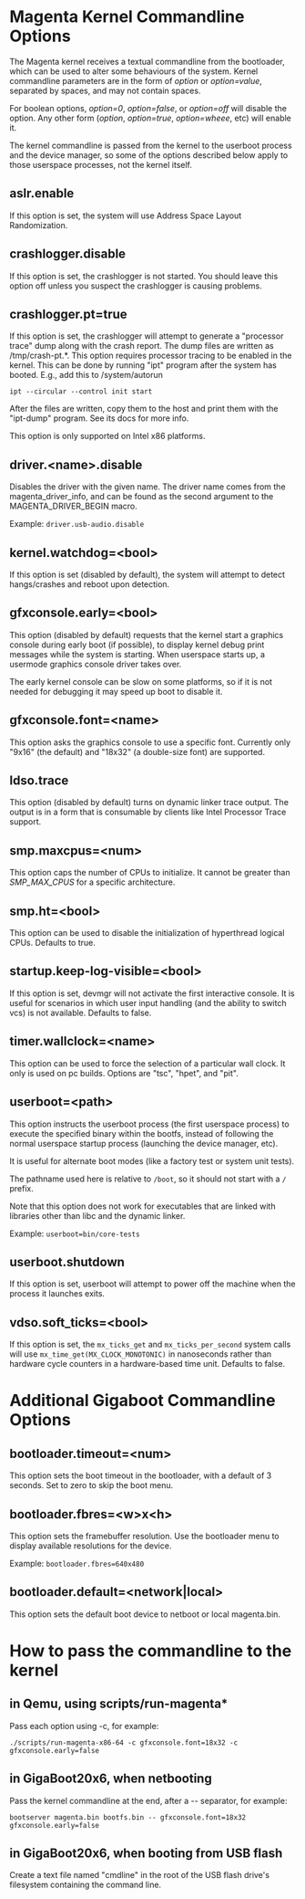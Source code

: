 # Magenta Kernel Commandline Options

The Magenta kernel receives a textual commandline from the bootloader,
which can be used to alter some behaviours of the system.  Kernel commandline
parameters are in the form of *option* or *option=value*, separated by
spaces, and may not contain spaces.

For boolean options, *option=0*, *option=false*, or *option=off* will
disable the option.  Any other form (*option*, *option=true*, *option=wheee*,
etc) will enable it.

The kernel commandline is passed from the kernel to the userboot process
and the device manager, so some of the options described below apply to
those userspace processes, not the kernel itself.

## aslr.enable

If this option is set, the system will use Address Space Layout
Randomization.

## crashlogger.disable

If this option is set, the crashlogger is not started. You should leave this
option off unless you suspect the crashlogger is causing problems.

## crashlogger.pt=true

If this option is set, the crashlogger will attempt to generate a
"processor trace" dump along with the crash report. The dump files
are written as /tmp/crash-pt.*. This option requires processor tracing
to be enabled in the kernel. This can be done by running "ipt" program after
the system has booted. E.g., add this to /system/autorun

```
ipt --circular --control init start
```

After the files are written, copy them to the host and print them
with the "ipt-dump" program. See its docs for more info.

This option is only supported on Intel x86 platforms.

## driver.\<name>.disable

Disables the driver with the given name. The driver name comes from the
magenta\_driver\_info, and can be found as the second argument to the
MAGENTA\_DRIVER\_BEGIN macro.

Example: `driver.usb-audio.disable`

## kernel.watchdog=\<bool>
If this option is set (disabled by default), the system will attempt
to detect hangs/crashes and reboot upon detection.

## gfxconsole.early=\<bool>

This option (disabled by default) requests that the kernel start a graphics
console during early boot (if possible), to display kernel debug print
messages while the system is starting.  When userspace starts up, a usermode
graphics console driver takes over.

The early kernel console can be slow on some platforms, so if it is not
needed for debugging it may speed up boot to disable it.

## gfxconsole.font=\<name>

This option asks the graphics console to use a specific font.  Currently
only "9x16" (the default) and "18x32" (a double-size font) are supported.

## ldso.trace

This option (disabled by default) turns on dynamic linker trace output.
The output is in a form that is consumable by clients like Intel
Processor Trace support.

## smp.maxcpus=\<num>

This option caps the number of CPUs to initialize.  It cannot be greater than
*SMP\_MAX\_CPUS* for a specific architecture.

## smp.ht=\<bool>

This option can be used to disable the initialization of hyperthread logical
CPUs.  Defaults to true.

## startup.keep-log-visible=\<bool>

If this option is set, devmgr will not activate the first interactive
console. It is useful for scenarios in which user input handling (and
the ability to switch vcs) is not available. Defaults to false.

## timer.wallclock=\<name>

This option can be used to force the selection of a particular wall clock.  It
only is used on pc builds.  Options are "tsc", "hpet", and "pit".

## userboot=\<path>

This option instructs the userboot process (the first userspace process) to
execute the specified binary within the bootfs, instead of following the
normal userspace startup process (launching the device manager, etc).

It is useful for alternate boot modes (like a factory test or system
unit tests).

The pathname used here is relative to `/boot`, so it should not start with
a `/` prefix.

Note that this option does not work for executables that are linked with
libraries other than libc and the dynamic linker.

Example: `userboot=bin/core-tests`

## userboot.shutdown

If this option is set, userboot will attempt to power off the machine
when the process it launches exits.

## vdso.soft_ticks=\<bool>

If this option is set, the `mx_ticks_get` and `mx_ticks_per_second` system
calls will use `mx_time_get(MX_CLOCK_MONOTONIC)` in nanoseconds rather than
hardware cycle counters in a hardware-based time unit.  Defaults to false.

# Additional Gigaboot Commandline Options

## bootloader.timeout=\<num>
This option sets the boot timeout in the bootloader, with a default of 3
seconds. Set to zero to skip the boot menu.

## bootloader.fbres=\<w>x\<h>
This option sets the framebuffer resolution. Use the bootloader menu to display
available resolutions for the device.

Example: `bootloader.fbres=640x480`

## bootloader.default=\<network|local>
This option sets the default boot device to netboot or local magenta.bin.

# How to pass the commandline to the kernel

## in Qemu, using scripts/run-magenta*

Pass each option using -c, for example:
```
./scripts/run-magenta-x86-64 -c gfxconsole.font=18x32 -c gfxconsole.early=false
```

## in GigaBoot20x6, when netbooting

Pass the kernel commandline at the end, after a -- separator, for example:
```
bootserver magenta.bin bootfs.bin -- gfxconsole.font=18x32 gfxconsole.early=false
```

## in GigaBoot20x6, when booting from USB flash

Create a text file named "cmdline" in the root of the USB flash drive's
filesystem containing the command line.
